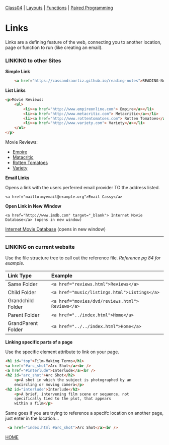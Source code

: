 [Class04](https://cassandraortiz.github.io/reading-notes/Class04/class04) \| [Layouts](https://cassandraortiz.github.io/reading-notes/Class04/class04_layout) \| [Functions](https://cassandraortiz.github.io/reading-notes/Class04/class04_functions)  \| [Paired Programming](https://cassandraortiz.github.io/reading-notes/Class04/class04_pairedProgramming)  

# Links

Links are a defining feature of the web, connecting you to another location, page or function to run (like creating an email).

### LINKING to other Sites

**Simple Link**

```html
    <a href="https://cassandraortiz.github.io/reading-notes">READING-Notes</a>
```

**List Links**

```html
<p>Movie Reviews: 
    <ul>
        <li><a href="http://www.empireonline.com"> Empire</a></li>
        <li><a href="http://www.metacritic.com"> Metacritic</a></li>
        <li><a href="http://www.rottentomatoes.com"> Rotten Tomatoes</a></li>
        <li><a href="http://www.variety.com"> Variety</a></li>
    </ul> 
</p>
```

Movie Reviews:
 - [Empire](http://www.empireonline.com)
 - [Matacritic](http://www.metacritic.com)
 - [Rotten Tomatoes](http://www.rottentomatoes.com)
 - [Variety](https://www.variety.com)


**Email Links**

Opens a link with the users perferred email provider TO the address listed.

`<a href="mailto:myemail@example.org">Email Cassy</a>`


**Open Link in New Window**

`<a href="http://www.imdb.com" target="_blank"> Internet Movie Database</a> (opens in new window)`

<a href="http://www.imdb.com" target="_blank"> Internet Movie Database</a> (opens in new window)

---

### LINKING on current website 


Use the file structure tree to call out the reference file. *Reference pg 84 for example*.

| Link Type | Example |
| :-------- | :------ |
| Same Folder | `<a href="reviews.html">Reviews</a>` |
| Child Folder | `<a href="music/listings.html">Listings</a>` |
| Grandchild Folder | `<a href="movies/dvd/reviews.html"> Reviews</a>` |
| Parent Folder | `<a href="../index.html">Home</a>` |
| GrandParent Folder | `<a href="../../index.html">Home</a>` |


**Linking specific parts of a page**

Use the specific element attribute to link on your page. 

```html
<h1 id="top">Film-Making Terms</h1>
<a href="#arc_shot">Arc Shot</a><br />
<a href="#interlude">Interlude</a><br />
<h2 id="arc_shot">Arc Shot</h2>
    <p>A shot in which the subject is photographed by an
    encircling or moving camera</p>
<h2 id="interlude">Interlude</h2>
    <p>A brief, intervening film scene or sequence, not
    specifically tied to the plot, that appears
    within a film</p>
```

Same goes if you are trying to reference a specifc location on another page, just enter in the location...

```html
 <a href="index.html #arc_shot">Arc Shot</a><br />
```

[HOME](https://cassandraortiz.github.io/reading-notes)